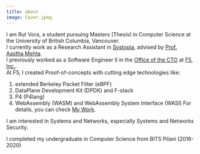 ```yaml
---
title: about
image: Cover.jpeg
---
```

I am Rut Vora, a student pursuing Masters (Thesis) in Computer Science at the University of British Columbia, Vancouver.  
I currently work as a Research Assistant in [Systopia](https://systopia.cs.ubc.ca/), advised by [Prof. Aastha Mehta](https://aasthakm.github.io/).  
I previously worked as a Software Engineer II in the [Office of the CTO](https://www.f5.com/company/octo) at [F5, Inc.](https://f5.com).  
At F5, I created Proof-of-concepts with cutting edge technologies like:
  1. extended Berkeley Packet Filter (eBPF)
  2. DataPlane Development Kit (DPDK) and F-stack
  3. P4 (P4lang)
  4. WebAssembly (WASM) and WebAssembly System Interface (WASI)
For details, you can check [My Work](https://rutvora.github.io/#work).

I am interested in Systems and Networks, especially Systems and Networks Security.

I completed my undergraduate in Computer Science from BITS Pilani (2016-2020)
